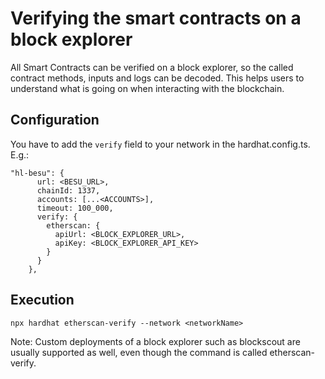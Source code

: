 # Verifying the smart contracts on a block explorer

All Smart Contracts can be verified on a block explorer, so the called contract methods, inputs and logs can be decoded. This helps users to understand what is going on when interacting with the blockchain.

## Configuration

You have to add the `verify` field to your network in the hardhat.config.ts. E.g.:

```
"hl-besu": {
      url: <BESU_URL>,
      chainId: 1337,
      accounts: [...<ACCOUNTS>],
      timeout: 100_000,
      verify: {
        etherscan: {
          apiUrl: <BLOCK_EXPLORER_URL>,
          apiKey: <BLOCK_EXPLORER_API_KEY>
        }
      }
    },
```

## Execution

`npx hardhat etherscan-verify --network <networkName>`

Note: Custom deployments of a block explorer such as blockscout are usually supported as well, even though the command is called etherscan-verify.